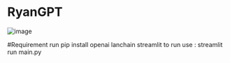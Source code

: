 # RyanGPT
![image](https://github.com/ashakeem/RyanGPT/assets/125868067/b7314fbf-ad8d-423e-af85-11687abd4fdd)

#Requirement
run pip install openai lanchain streamlit
to run use : streamlit run main.py
